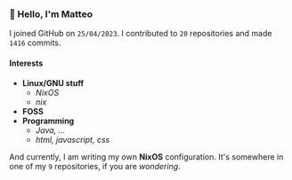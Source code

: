 ### 👋 Hello, I'm Matteo

I joined GitHub on `25/04/2023`.
I contributed to `20` repositories and made `1416` commits.

#### Interests

- **Linux/GNU stuff**
  - _NixOS_
  - _nix_
- **FOSS**
- **Programming**
  - _Java, ..._
  - _html, javascript, css_


And currently, I am writing my own **NixOS** configuration. It's somewhere in one of my `9` repositories, if you are _wondering_.